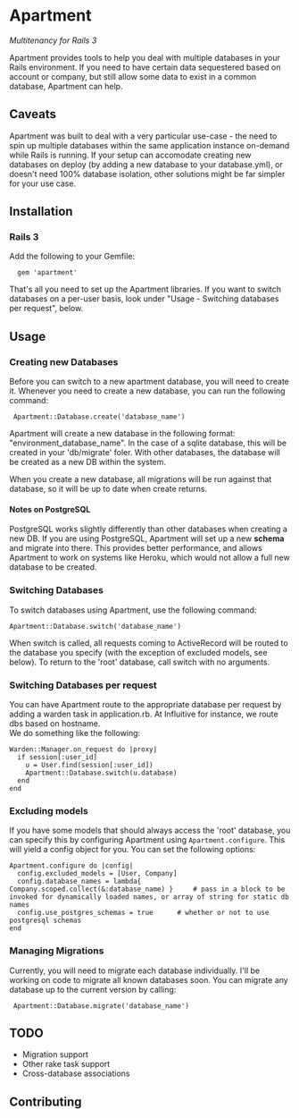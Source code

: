 # Apartment
*Multitenancy for Rails 3*

Apartment provides tools to help you deal with multiple databases in your Rails
environment. If you need to have certain data sequestered based on account or company,
but still allow some data to exist in a common database, Apartment can help.

## Caveats

Apartment was built to deal with a very particular use-case - the need to spin up 
multiple databases within the same application instance on-demand while Rails is running.
If your setup can accomodate creating new databases on deploy (by adding a new database to your
database.yml), or doesn't need 100% database isolation, other solutions might be far simpler 
for your use case.

## Installation

### Rails 3

Add the following to your Gemfile:

      gem 'apartment'

That's all you need to set up the Apartment libraries. If you want to switch databases 
on a per-user basis, look under "Usage - Switching databases per request", below.

## Usage

### Creating new Databases

Before you can switch to a new apartment database, you will need to create it. Whenever
you need to create a new database, you can run the following command:

     Apartment::Database.create('database_name')

Apartment will create a new database in the following format: "environment_database_name". 
In the case of a sqlite database, this will be created in your 'db/migrate' foler. With
other databases, the database will be created as a new DB within the system.

When you create a new database, all migrations will be run against that database, so it will be 
up to date when create returns.

#### Notes on PostgreSQL

PostgreSQL works slightly differently than other databases when creating a new DB. If you
are using PostgreSQL, Apartment will set up a new **schema** and migrate into there. This
provides better performance, and allows Apartment to work on systems like Heroku, which
would not allow a full new database to be created.

### Switching Databases

To switch databases using Apartment, use the following command:

    Apartment::Database.switch('database_name')

When switch is called, all requests coming to ActiveRecord will be routed to the database 
you specify (with the exception of excluded models, see below). To return to the 'root' 
database, call switch with no arguments.

### Switching Databases per request

You can have Apartment route to the appropriate database per request by adding a warden task
in application.rb. At Influitive for instance, we route dbs based on hostname.  
We do something like the following:

    Warden::Manager.on_request do |proxy|
      if session[:user_id]
        u = User.find(session[:user_id])
        Apartment::Database.switch(u.database)
      end
    end

### Excluding models

If you have some models that should always access the 'root' database, you can specify this by configuring
Apartment using `Apartment.configure`.  This will yield a config object for you.  You can set the following
options:

    Apartment.configure do |config|
      config.excluded_models = [User, Company]
      config.database_names = lambda{ Company.scoped.collect(&:database_name) }     # pass in a block to be invoked for dynamically loaded names, or array of string for static db names
      config.use_postgres_schemas = true      # whether or not to use postgresql schemas
    end

### Managing Migrations

Currently, you will need to migrate each database individually. I'll be working on code to 
migrate all known databases soon. You can migrate any database up to the current version by
calling:

     Apartment::Database.migrate('database_name')

## TODO

* Migration support
* Other rake task support
* Cross-database associations

## Contributing
